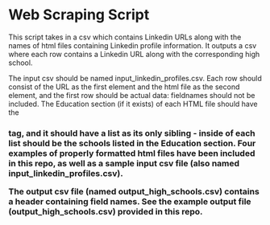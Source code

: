 # Web Scraping Script

This script takes in a csv which contains Linkedin URLs along with the names of html files containing Linkedin profile information. It outputs a csv where each row contains a Linkedin URL along with the corresponding high school.

The input csv should be named input_linkedin_profiles.csv. Each row should consist of the URL as the first element and the html file as the second element, and the first row should be actual data: fieldnames should not be included. The Education section (if it exists) of each HTML file should have the <h3> tag, and it should have a list as its only sibling - inside of each list should be the schools listed in the Education section. Four examples of properly formatted html files have been included in this repo, as well as a sample input csv file (also named input_linkedin_profiles.csv).

The output csv file (named output_high_schools.csv) contains a header containing field names. See the example output file (output_high_schools.csv) provided in this repo.